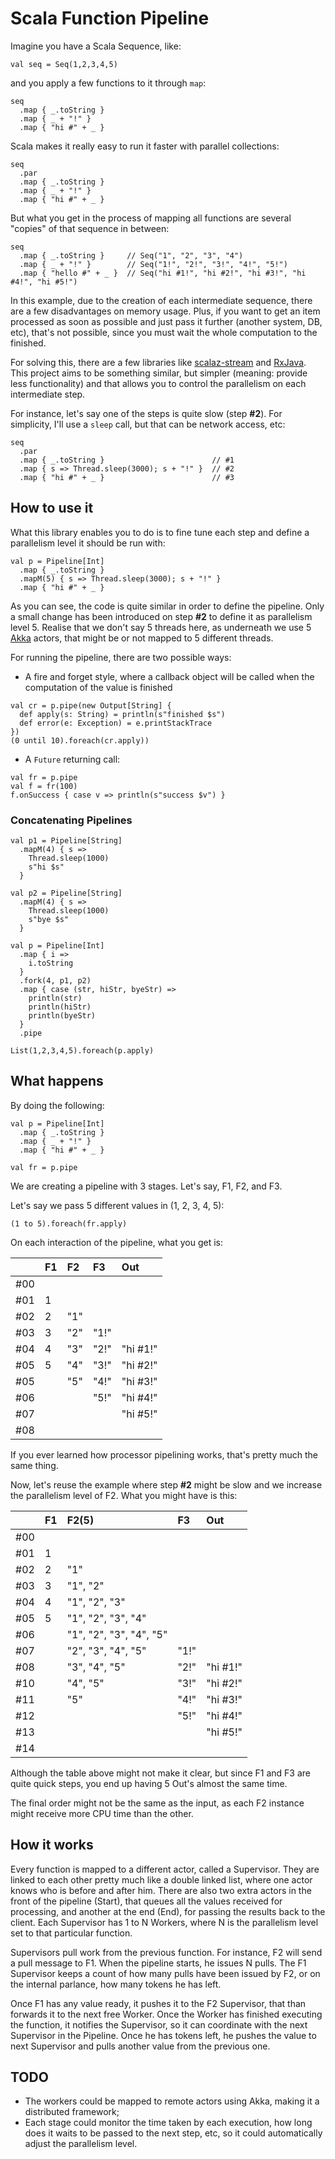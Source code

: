 # Scala Function Pipeline

Imagine you have a Scala Sequence, like:

```
val seq = Seq(1,2,3,4,5)
```

and you apply a few functions to it through `map`:

```
seq
  .map { _.toString }
  .map { _ + "!" }
  .map { "hi #" + _ }
```

Scala makes it really easy to run it faster with parallel collections:

```
seq
  .par
  .map { _.toString }
  .map { _ + "!" }
  .map { "hi #" + _ }
```

But what you get in the process of mapping all functions are several "copies" of that sequence in between:

```
seq
  .map { _.toString }     // Seq("1", "2", "3", "4")
  .map { _ + "!" }        // Seq("1!", "2!", "3!", "4!", "5!")
  .map { "hello #" + _ }  // Seq("hi #1!", "hi #2!", "hi #3!", "hi #4!", "hi #5!")
```


In this example, due to the creation of each intermediate sequence, there are a few disadvantages on memory usage. Plus, if you want to get an item processed as soon as possible and just pass it further (another system, DB, etc), that's not possible, since you must wait the whole computation to the finished.

For solving this, there are a few libraries like [scalaz-stream](https://github.com/scalaz/scalaz-stream) and [RxJava](https://github.com/Netflix/RxJava). This project aims to be something similar, but simpler (meaning: provide less functionality) and that allows you to control the parallelism on each intermediate step.

For instance, let's say one of the steps is quite slow (step **#2**). For simplicity, I'll use a `sleep` call, but that can be network access, etc:

```
seq
  .par
  .map { _.toString }                        // #1
  .map { s => Thread.sleep(3000); s + "!" }  // #2
  .map { "hi #" + _ }                        // #3
```

## How to use it

What this library enables you to do is to fine tune each step and define a parallelism level it should be run with:

```
val p = Pipeline[Int]
  .map { _.toString }
  .mapM(5) { s => Thread.sleep(3000); s + "!" }
  .map { "hi #" + _ }
```

As you can see, the code is quite similar in order to define the pipeline. Only a small change has been introduced on step **#2** to define it as parallelism level 5. Realise that we don't say 5 threads here, as underneath we use 5 [Akka](http://akka.io) actors, that might be or not mapped to 5 different threads.

For running the pipeline, there are two possible ways:

* A fire and forget style, where a callback object will be called when the computation of the value is finished

```
val cr = p.pipe(new Output[String] {
  def apply(s: String) = println(s"finished $s")
  def error(e: Exception) = e.printStackTrace
})
(0 until 10).foreach(cr.apply))
```

* A `Future` returning call:

```
val fr = p.pipe
val f = fr(100)
f.onSuccess { case v => println(s"success $v") }
```

### Concatenating Pipelines

```
val p1 = Pipeline[String]
  .mapM(4) { s =>
    Thread.sleep(1000)
    s"hi $s"
  }

val p2 = Pipeline[String]
  .mapM(4) { s =>
    Thread.sleep(1000)
    s"bye $s"
  }

val p = Pipeline[Int]
  .map { i =>
    i.toString
  }
  .fork(4, p1, p2)
  .map { case (str, hiStr, byeStr) =>
  	println(str)
  	println(hiStr)
  	println(byeStr)
  }
  .pipe
  
List(1,2,3,4,5).foreach(p.apply)
```

## What happens

By doing the following: 

```
val p = Pipeline[Int]
  .map { _.toString }
  .map { _ + "!" }
  .map { "hi #" + _ }
  
val fr = p.pipe
```

We are creating a pipeline with 3 stages. Let's say, F1, F2, and F3.

Let's say we pass 5 different values in (1, 2, 3, 4, 5):

```
(1 to 5).foreach(fr.apply)
```

On each interaction of the pipeline, what you get is:

|     | F1   | F2   | F3   | Out      |
|:----|:-----|:-----|:-----|:---------|
| #00 |      |      |      |          |
| #01 | 1    |      |      |          |
| #02 | 2    | "1"  |      |          |
| #03 | 3    | "2"  | "1!" |          |
| #04 | 4    | "3"  | "2!" | "hi #1!" | 
| #05 | 5    | "4"  | "3!" | "hi #2!" |
| #05 |      | "5"  | "4!" | "hi #3!" |
| #06 |      |      | "5!" | "hi #4!" |
| #07 |      |      |      | "hi #5!" |
| #08 |      |      |      |          |

If you ever learned how processor pipelining works, that's pretty much the same thing.

Now, let's reuse the example where step **#2** might be slow and we increase the parallelism level of F2. What you might have is this:

|     | F1   | F2(5)                   | F3   | Out      |
|:----|:-----|:------------------------|:-----|:---------|
| #00 |      |                         |      |          |
| #01 | 1    |                         |      |          |
| #02 | 2    | "1"                     |      |          |
| #03 | 3    | "1", "2"                |      |          |
| #04 | 4    | "1", "2", "3"           |      |          | 
| #05 | 5    | "1", "2", "3", "4"      |      |          |
| #06 |      | "1", "2", "3", "4", "5" |      |          |
| #07 |      |      "2", "3", "4", "5" | "1!" |          |
| #08 |      |           "3", "4", "5" | "2!" | "hi #1!" |
| #10 |      |                "4", "5" | "3!" | "hi #2!" |
| #11 |      |                     "5" | "4!" | "hi #3!" |
| #12 |      |                         | "5!" | "hi #4!" |
| #13 |      |                         |      | "hi #5!" |
| #14 |      |                         |      |          |

Although the table above might not make it clear, but since F1 and F3 are quite quick steps, you end up having 5 Out's almost the same time. 

The final order might not be the same as the input, as each F2 instance might receive more CPU time than the other.


## How it works

Every function is mapped to a different actor, called a Supervisor. They are linked to each other pretty much like a double linked list, where one actor knows who is before and after him. There are also two extra actors in the front of the pipeline (Start), that queues all the values received for processing, and another at the end (End), for passing the results back to the client. Each Supervisor has 1 to N Workers, where N is the parallelism level set to that particular function.

Supervisors pull work from the previous function. For instance, F2 will send a pull message to F1. When the pipeline starts, he issues N pulls. The F1 Supervisor keeps a count of how many pulls have been issued by F2, or on the internal parlance, how many tokens he has left.

Once F1 has any value ready, it pushes it to the F2 Supervisor, that than forwards it to the next free Worker. Once the Worker has finished executing the function, it notifies the Supervisor, so it can coordinate with the next Supervisor in the Pipeline. Once he has tokens left, he pushes the value to next Supervisor and pulls another value from the previous one.


## TODO

* The workers could be mapped to remote actors using Akka, making it a distributed framework;
* Each stage could monitor the time taken by each execution, how long does it waits to be passed to the next step, etc, so it could automatically adjust the parallelism level.
